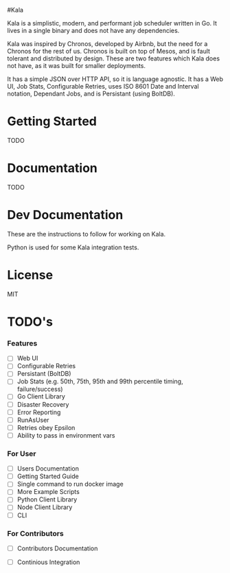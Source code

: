 #Kala

Kala is a simplistic, modern, and performant job scheduler written in Go. It lives in a single binary and does not have any dependencies.

Kala was inspired by Chronos, developed by Airbnb, but the need for a Chronos for the rest of us. Chronos is built on top of Mesos, and
is fault tolerant and distributed by design. These are two features which Kala does not have, as it was built for smaller deployments.

It has a simple JSON over HTTP API, so it is language agnostic. It has a Web UI, Job Stats, Configurable Retries, uses ISO 8601 Date and Interval
notation, Dependant Jobs, and is Persistant (using BoltDB).

# Getting Started

TODO

# Documentation

TODO

# Dev Documentation

These are the instructions to follow for working on Kala.

Python is used for some Kala integration tests.

# License

MIT


# TODO's

### Features
- [ ] Web UI
- [ ] Configurable Retries
- [ ] Persistant (BoltDB)
- [ ] Job Stats (e.g. 50th, 75th, 95th and 99th percentile timing, failure/success)
- [ ] Go Client Library
- [ ] Disaster Recovery
- [ ] Error Reporting
- [ ] RunAsUser
- [ ] Retries obey Epsilon
- [ ] Ability to pass in environment vars

### For User
- [ ] Users Documentation
- [ ] Getting Started Guide
- [ ] Single command to run docker image
- [ ] More Example Scripts
- [ ] Python Client Library
- [ ] Node Client Library
- [ ] CLI

### For Contributors
- [ ] Contributors Documentation
- [ ] Continious Integration

